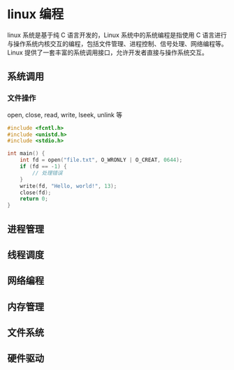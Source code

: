 # linux 编程
linux 系统是基于纯 C 语言开发的，Linux 系统中的系统编程是指使用 C 语言进行与操作系统内核交互的编程，包括文件管理、进程控制、信号处理、网络编程等。Linux 提供了一套丰富的系统调用接口，允许开发者直接与操作系统交互。

## 系统调用

### 文件操作
open, close, read, write, lseek, unlink 等
```c
#include <fcntl.h>
#include <unistd.h>
#include <stdio.h>

int main() {
    int fd = open("file.txt", O_WRONLY | O_CREAT, 0644);
    if (fd == -1) {
        // 处理错误
    }
    write(fd, "Hello, world!", 13);
    close(fd);
    return 0;
}

```

## 进程管理

## 线程调度

## 网络编程

## 内存管理

## 文件系统

## 硬件驱动

